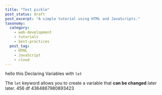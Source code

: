 ```yaml
---
title: "Test pickle"
post_status: draft
post_excerpt: "A simple tutorial using HTML and JavaScripts."
taxonomy:
  category:
    - web-development
    - tutorials
    - best-practices
  post_tag:
    - HTML
    - JavaScript
    - cloud
---
```


hello this Declaring Variables with `let`

The `let` keyword allows you to create a variable that **can be changed** later later.
456
df
4364867980893423
